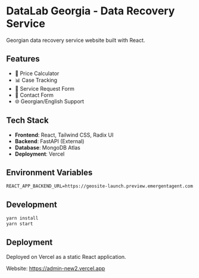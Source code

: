 # DataLab Georgia - Data Recovery Service

Georgian data recovery service website built with React.

## Features

- 🔧 Price Calculator
- 📊 Case Tracking  
- 📝 Service Request Form
- 💬 Contact Form
- 🌐 Georgian/English Support

## Tech Stack

- **Frontend**: React, Tailwind CSS, Radix UI
- **Backend**: FastAPI (External)
- **Database**: MongoDB Atlas
- **Deployment**: Vercel

## Environment Variables

```
REACT_APP_BACKEND_URL=https://geosite-launch.preview.emergentagent.com
```

## Development

```bash
yarn install
yarn start
```

## Deployment

Deployed on Vercel as a static React application.

Website: https://admin-new2.vercel.app
